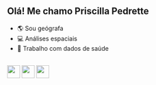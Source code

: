 ## Olá! Me chamo Priscilla Pedrette

- 🌎 Sou geógrafa
- 💻 Análises espaciais
- 📌 Trabalho com dados de saúde 

</div>
<div style="display: inline_block"><br>
<img align="center" height="30" width=="40" src="https://cdn.jsdelivr.net/gh/devicons/devicon@latest/icons/python/python-original.svg" />
<img align="center" height="30" width=="40" src="https://cdn.jsdelivr.net/gh/devicons/devicon@latest/icons/rstudio/rstudio-original.svg" />
<img align="center" height="30" width=="40" src="https://cdn.jsdelivr.net/gh/devicons/devicon@latest/icons/jupyter/jupyter-original-wordmark.svg" />  
</div>
